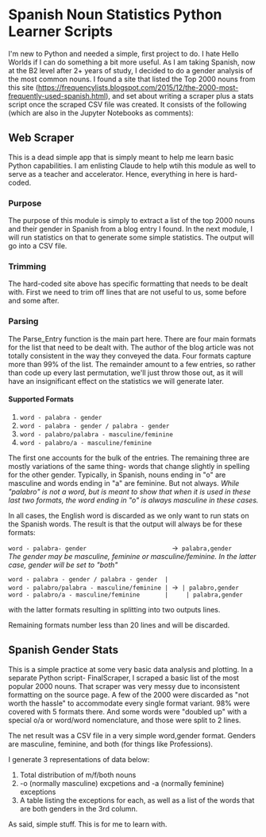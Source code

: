 # Spanish Noun Statistics Python Learner Scripts
I'm new to Python and needed a simple, first project to do. I hate Hello Worlds if I can do something a bit more useful.  As I am taking Spanish, now at the B2 level after 2+ years of study, I decided to do a gender analysis of the most common nouns.  I found a site that listed the Top 2000 nouns from this site (https://frequencylists.blogspot.com/2015/12/the-2000-most-frequently-used-spanish.html), and set about writing a scraper plus a stats script once the scraped CSV file was created.  It consists of the following (which are also in the Jupyter Notebooks as comments):

## Web Scraper
This is a dead simple app that is simply meant to help me learn basic Python capabilities.  I am enlisting Claude to help wtih this module as well to serve as a teacher and accelerator.  Hence, everything in here is hard-coded.

### Purpose
The purpose of this module is simply to extract a list of the top 2000 nouns and their gender in Spanish from a blog entry I found. In the next module, I will run statistics on that to generate some simple statistics.  The output will go into a CSV file.

### Trimming
The hard-coded site above has specific formatting that needs to be dealt with.  First we need to trim off lines that are not useful to us, some before and some after.

### Parsing
The Parse_Entry function is the main part here.  There are four main formats for the list that need to be dealt with.  The author of the blog article was not totally consistent in the way they conveyed the data.  Four formats capture more than 99% of the list.  The remainder amount to a few entries, so rather than code up every last permutation, we'll just throw those out, as it will have an insignificant effect on the statistics we will generate later.

#### Supported Formats
1.  ``word - palabra - gender``
2.  ``word - palabra - gender / palabra - gender``
3.  ``word - palabro/palabra - masculine/feminine``
4.  ``word - palabro/a - masculine/feminine``

The first one accounts for the bulk of the entries.  The remaining three are mostly variations of the same thing- words that change slightly in spelling for the other gender.  Typically, in Spanish, nouns ending in "o" are masculine and words ending in "a" are feminine.  But not always.  *While "palabro" is not a word, but is meant to show that when it is used in these last two formats, the word ending in "o" is always masculine in these cases.*

In all cases, the English word is discarded as we only want to run stats on the Spanish words.  The result is that the output will always be for these formats:

``word - palabra- gender                        ``&rarr;`` palabra,gender``\
*The gender may be masculine, feminine or masculine/feminine. In the latter case, gender will be set to "both"*

``word - palabra - gender / palabra - gender  |``\
``word - palabro/palabra - masculine/feminine | ``&rarr;`` | palabro,gender``\
``word - palabro/a - masculine/feminine       |     | palabra,gender``

with the latter formats resulting in splitting into two outputs lines.

Remaining formats number less than 20 lines and will be discarded.

## Spanish Gender Stats
This is a simple practice at some very basic data analysis and plotting.  In a separate Python script- FinalScraper, I scraped a basic list of the most popular 2000 nouns.  That scraper was very messy due to inconsistent formatting on the source page.  A few of the 2000 were discarded as "not worth the hassle" to accommodate every single format variant.  98% were covered with 5 formats there.  And some words were "doubled up" with a special o/a or word/word nomenclature, and those were split to 2 lines.

The net result was a CSV file in a very simple word,gender format.  Genders are masculine, feminine, and both (for things like Professions).

I generate 3 representations of data below:
1. Total distribution of m/f/both nouns
2. -o (normally masculine) excpetions and -a (normally feminine) exceptions
3. A table listing the exceptions for each, as well as a list of the words that are both genders in the 3rd column.

As said, simple stuff.  This is for me to learn with.

